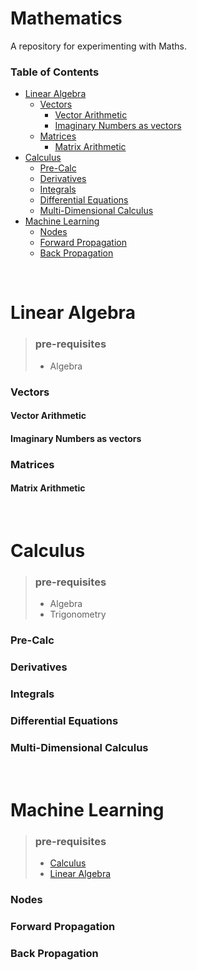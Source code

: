# Mathematics
A repository for experimenting with Maths.

### Table of Contents
- [Linear Algebra](#linear-algebra)
    - [Vectors](#vectors)
      - [Vector Arithmetic](#vector-arithmetic)
      - [Imaginary Numbers as vectors](#imaginary-numbers-as-vectors)
    - [Matrices](#matrices)
      - [Matrix Arithmetic](#matrix-arithmetic)
- [Calculus](#calculus)
    - [Pre-Calc](#pre-calc)
    - [Derivatives](#derivatives)
    - [Integrals](#integrals)
    - [Differential Equations](#differential-equations)
    - [Multi-Dimensional Calculus](#multi-dimensional-calculus)
- [Machine Learning](#machine-learning)
    - [Nodes](#nodes)
    - [Forward Propagation](#forward-propagation)
    - [Back Propagation](#back-propagation)

&nbsp;
# Linear Algebra
> ### pre-requisites
> - Algebra
 ### Vectors
  #### Vector Arithmetic
  #### Imaginary Numbers as vectors

 ### Matrices
  #### Matrix Arithmetic

&nbsp;
# Calculus
> ### pre-requisites
> - Algebra
> - Trigonometry

 ### Pre-Calc
 
 ### Derivatives

 ### Integrals

 ### Differential Equations

 ### Multi-Dimensional Calculus

&nbsp;
# Machine Learning
> ### pre-requisites
> - [Calculus](#calculus) 
> - [Linear Algebra](#linear-algebra)

 ### Nodes

 ### Forward Propagation
 
 ### Back Propagation
